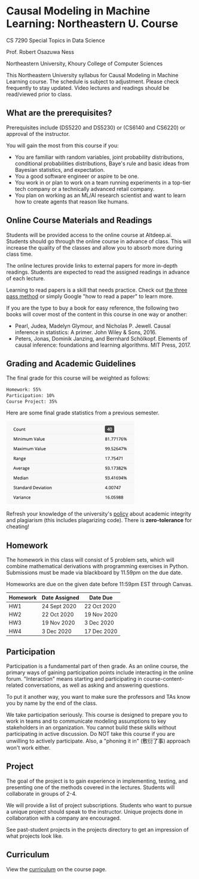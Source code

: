 # Causal Modeling in Machine Learning: Northeastern U. Course

CS 7290 Special Topics in Data Science

Prof. Robert Osazuwa Ness

Northeastern University, Khoury College of Computer Sciences

This Northeastern University syllabus for Causal Modeling in Machine Learning course.  The schedule is subject to adjustment.  Please check frequently to stay updated.  Video lectures and readings should be read/viewed prior to class.

## What are the prerequisites?

Prerequisites include (DS5220 and DS5230) or (CS6140 and CS6220) or approval of the instructor.

You will gain the most from this course if you:

* You are familiar with random variables, joint probability distributions, conditional probabilities distributions, Baye's rule and basic ideas from Bayesian statistics, and expectation.
* You a good software engineer or aspire to be one.
* You work in or plan to work on a team running experiments in a top-tier tech company or a technically advanced retail company.
* You plan on working as an ML/AI research scientist and want to learn how to create agents that reason like humans.

## Online Course Materials and Readings

Students will be provided access to the online course at Altdeep.ai. Students should go through the online course in advance of class.  This will increase the quality of the classes and allow you to absorb more during class time.

The online lectures provide links to external papers for more in-depth readings.  Students are expected to read the assigned readings in advance of each lecture.

Learning to read papers is a skill that needs practice.  Check out [the three pass method](https://web.stanford.edu/class/ee384m/Handouts/HowtoReadPaper.pdf) or simply Google "how to read a paper" to learn more. 

If you are the type to buy a book for easy reference, the following two books will cover most of the content in this course in one way or another:
* Pearl, Judea, Madelyn Glymour, and Nicholas P. Jewell. Causal inference in statistics: A primer. John Wiley & Sons, 2016.
* Peters, Jonas, Dominik Janzing, and Bernhard Schölkopf. Elements of causal inference: foundations and learning algorithms. MIT Press, 2017.

## Grading and Academic Guidelines

The final grade for this course will be weighted as follows:

    Homework: 55%
    Participation: 10%
    Course Project: 35%

Here are some final grade statistics from a previous semester.

![grade_dist](./figs/grade_dist.png)

Refresh your knowledge of the university's [policy](http://www.northeastern.edu/osccr/academic-integrity-policy/) about academic integrity and plagiarism (this includes plagarizing code). There is **zero-tolerance** for cheating!

## Homework

The homework in this class will consist of 5 problem sets, which will combine mathematical derivations with programming exercises in Python. Submissions must be made via blackboard by 11.59pm on the due date.

Homeworks are due on the given date before 11:59pm EST through Canvas.

| Homework | Date Assigned | Date Due     |
|----------|---------------|--------------|
| HW1      | 24 Sept 2020  | 22 Oct 2020  |
| HW2      | 22 Oct 2020   | 19 Nov 2020  |
| HW3      | 19 Nov 2020   | 3 Dec 2020   |
| HW4      | 3 Dec 2020    | 17 Dec 2020  |


## Participation

Participation is a fundamental part of then grade. As an online course, the primary ways of gaining participation points include interacting in the online forum. "Interaction" means starting and participating in course-content-related conversations, as well as asking and answering questions.

To put it another way, you want to make sure the professors and TAs know you by name by the end of the class.

We take participation seriously.  This course is designed to prepare you to work in teams and to communicate modeling assumptions to key stakeholders in an organization.  You cannot build these skills without participating in active discussion.  Do NOT take this course if you are unwilling to actively participate.  Also, a "phoning it in" (敷衍了事) approach won't work either.

## Project

The goal of the project is to gain experience in implementing, testing, and presenting one of the methods covered in the lectures. Students will collaborate in groups of 2-4. 

We will provide a list of project subscriptions.  Students who want to pursue a unique project should speak to the instructor.  Unique projects done in collaboration with a company are encouraged.

See past-student projects in the projects directory to get an impression of what projects look like. 

## Curriculum

View the [curriculum](https://www.altdeep.ai/p/causal-ml) on the course page.
